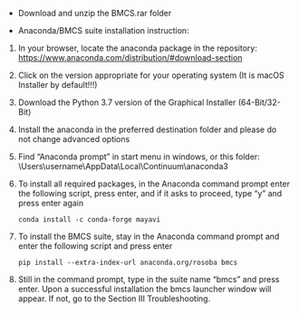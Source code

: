 - Download and unzip the BMCS.rar folder

- Anaconda/BMCS suite installation instruction:

1. In your browser, locate the anaconda package in the repository: https://www.anaconda.com/distribution/#download-section
2. Click on the version appropriate for your operating system (It is macOS Installer by default!!!)
3. Download the Python 3.7 version of the Graphical Installer (64-Bit/32-Bit)
4. Install the anaconda in the preferred destination folder and please do not change advanced options
5. Find “Anaconda prompt” in start menu in windows, or this folder: \Users\username\AppData\Local\Continuum\anaconda3
6. To install all required packages, in the Anaconda command prompt enter the following script, press enter, and if it asks to proceed, type “y” and press enter again

       conda install -c conda-forge mayavi

7. To install the BMCS suite, stay in the Anaconda command prompt and enter the following script and press enter

       pip install --extra-index-url anaconda.org/rosoba bmcs

8. Still in the command prompt, type in the suite name “bmcs” and press enter. Upon a successful installation the bmcs launcher window will appear. If not, go to the Section III Troubleshooting.
